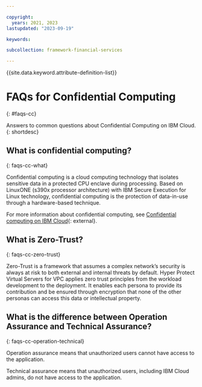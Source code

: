 ```yaml
---

copyright:
  years: 2021, 2023
lastupdated: "2023-09-19"

keywords: 

subcollection: framework-financial-services

---
```


{{site.data.keyword.attribute-definition-list}}



# FAQs for Confidential Computing
{: #faqs-cc}



Answers to common questions about Confidential Computing on IBM Cloud.
{: shortdesc}


## What is confidential computing?
{: faqs-cc-what}

Confidential computing is a cloud computing technology that isolates sensitive data in a protected CPU enclave during processing. Based on LinuxONE (s390x processor architecture) with IBM Secure Execution for Linux technology, confidential computing is the protection of data-in-use through a hardware-based technique. 

For more information about confidential computing, see [Confidential computing on IBM Cloud](https://www.ibm.com/cloud/confidential-computing){: external}.

## What is Zero-Trust?
{: faqs-cc-zero-trust}

Zero-Trust is a framework that assumes a complex network’s security is always at risk to both external and internal threats by default. Hyper Protect Virtual Servers for VPC applies zero trust principles from the workload development to the deployment. It enables each persona to provide its contribution and be ensured through encryption that none of the other personas can access this data or intellectual property. 


## What is the difference between Operation Assurance and Technical Assurance?
{: faqs-cc-operation-technical}

Operation assurance means that unauthorized users cannot have access to the application.

Technical assurance means that unauthorized users, including IBM Cloud admins, do not have access to the application. 


